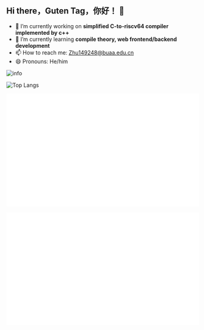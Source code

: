 ## Hi there，Guten Tag，你好！ 👋

- 🔭 I’m currently working on **simplified C-to-riscv64 compiler implemented by c++**
- 🌱 I’m currently learning **compile theory, web frontend/backend development**
- 📫 How to reach me: Zhu149248@buaa.edu.cn
- 😄 Pronouns: He/him

<!--
**Galaxy-JewXW/Galaxy-JewXW** is a ✨ _special_ ✨ repository because its `README.md` (this file) appears on your GitHub profile.

Here are some ideas to get you started:

-->
![info](https://github-readme-stats.vercel.app/api?username=Galaxy-JewXW&show_icons=true&count_private=true&hide=prs&theme=default_repocard)

![Top Langs](https://github-readme-stats.vercel.app/api/top-langs/?username=Galaxy-JewXW&count_private=true&layout=compact)

![](https://raw.githubusercontent.com/Galaxy-JewXW/my-github-stats/master/generated/overview.svg#gh-light-mode-only)

![](https://raw.githubusercontent.com/Galaxy-JewXW/my-github-stats/master/generated/languages.svg#gh-light-mode-only)
